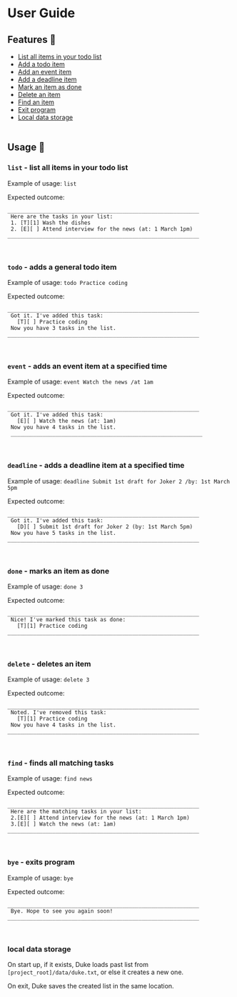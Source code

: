 # User Guide 


## Features :notebook:
 
- [List all items in your todo list](#list---list-all-items-in-your-todo-list)
- [Add a todo item](#todo---adds-a-general-todo-item)
- [Add an event item](#event---adds-an-event-item-at-a-specified-time)
- [Add a deadline item](#deadline---adds-a-deadline-item-at-a-specified-time)
- [Mark an item as done](#done---marks-an-item-as-done)
- [Delete an item](#delete---deletes-an-item)
- [Find an item](#find---finds-all-matching-tasks)
- [Exit program](#bye---exits-program)
- [Local data storage](#local-data-storage)
 <br/><br/>
 
## Usage :memo:	
 
### `list` - list all items in your todo list

Example of usage: 
`list`

Expected outcome:
```
____________________________________________________________
 Here are the tasks in your list:
 1. [T][1] Wash the dishes
 2. [E][ ] Attend interview for the news (at: 1 March 1pm)
____________________________________________________________

```
<br/>
 
### `todo` - adds a general todo item
Example of usage: 
`todo Practice coding`

Expected outcome:
```
____________________________________________________________
 Got it. I've added this task: 
   [T][ ] Practice coding
 Now you have 3 tasks in the list.
____________________________________________________________
```
<br/>

### `event` - adds an event item at a specified time
Example of usage: 
`event Watch the news /at 1am`

Expected outcome:
```
____________________________________________________________
 Got it. I've added this task:
   [E][ ] Watch the news (at: 1am)
 Now you have 4 tasks in the list.
 ____________________________________________________________
```
<br/>
 
### `deadline` - adds a deadline item at a specified time
Example of usage: 
`deadline Submit 1st draft for Joker 2 /by: 1st March 5pm`

Expected outcome:
```
____________________________________________________________
 Got it. I've added this task:
   [D][ ] Submit 1st draft for Joker 2 (by: 1st March 5pm)
 Now you have 5 tasks in the list.
____________________________________________________________
```
<br/>
 
### `done` - marks an item as done
Example of usage: 
`done 3`

Expected outcome:
```
____________________________________________________________
 Nice! I've marked this task as done:
   [T][1] Practice coding
____________________________________________________________
```
<br/>
 
### `delete` - deletes an item
Example of usage: 
`delete 3`

Expected outcome:
```
____________________________________________________________
 Noted. I've removed this task: 
   [T][1] Practice coding
 Now you have 4 tasks in the list.
____________________________________________________________
```
<br/>
 
### `find` - finds all matching tasks
Example of usage: 
`find news`

Expected outcome:
```
____________________________________________________________
 Here are the matching tasks in your list:
 2.[E][ ] Attend interview for the news (at: 1 March 1pm)
 3.[E][ ] Watch the news (at: 1am)
____________________________________________________________
```
<br/>
 
### `bye` - exits program
Example of usage: 
`bye`

Expected outcome:
```
____________________________________________________________
 Bye. Hope to see you again soon!
____________________________________________________________
```
<br/>

### local data storage
On start up, if it exists, Duke loads past list from `[project_root]/data/duke.txt`, or else it creates a new one.

On exit, Duke saves the created list in the same location.
